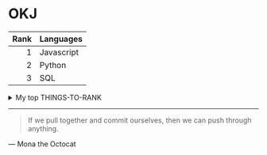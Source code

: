 # OKJ

| Rank | Languages |
|-----:|-----------|
|     1| Javascript|
|     2| Python    |
|     3| SQL       |

<details>
<summary>My top THINGS-TO-RANK</summary>
YOUR TABLE
</details>

---
> If we pull together and commit ourselves, then we can push through anything.

— Mona the Octocat
